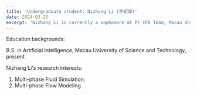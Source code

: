 ```yaml
---
title: 'Undergraduate student: Nizhang Li (李妮璋)'
date: 2024-03-25
excerpt: "Nizhang Li is currently a sophomore at PF_CFD Team, Macau University of Science and Technology. Her research interest is multi-phase fluid simulation.<br/><img src='/images/LNZ.png' width='200px'>"
---
```

Education backgrounds:

B.S. in Artificial Intelligence, Macau University of Science and Technology, present

Nizhang Li's research interests:

1. Multi-phase Fluid Simulation;
2. Multi-phase Flow Modeling.
